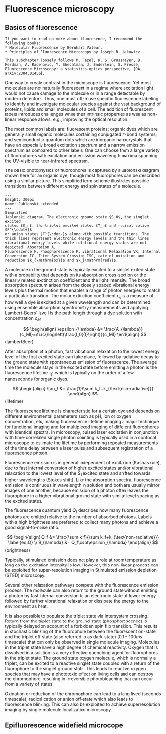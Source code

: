 # Fluorescence microscopy

## Basics of fluorescence

```{note}
If you want to read up more about fluoresence, I recommend the following books:
* Molecular Fluorescence by Bernhard Valeur. 
* Principles of Fluorescence Microscopy by Joseph R. Lakowicz.

This subchapter loosely follows M. Fazel, K. S. Grussmayer, B. Ferdman, A. Radenovic, Y. Shechtman, J. Enderlein, S. Pressé, Fluorescence Microscopy: a statistics-optics perspective, [OA, arXiv:2304.01456].
```

One way to create contrast in the microscope is fluorescence. Yet most molecules are not naturally fluorescent in a regime where excitation light would not cause damage to the molecule or in a range detectable by modern detectors. Thus, one must often use specific fluorescence labeling to identify and investigate molecular species against the vast background of proteins, lipids and small molecules of a cell. The addition of fluorescent labels introduces challenges while their intrinsic properties as well as non-linear response allows, e.g., improving the optical resolution.

The most common labels are: fluorescent proteins; organic dyes which are generally small organic molecules containing conjugated $\pi$-bond systems; and semiconductor quantum dots which are inorganic nanocrystals that have an especially broad excitation spectrum and a narrow emission spectrum as compared to other labels. One can choose from a large variety of fluorophores with excitation and emission wavelength maxima spanning the UV-visible to near-infrared spectrum. 

The basic photophysics of fluorophores is captured by a Jablonski diagram shown here for an organic dye, though most fluorophores can be described using a similar picture. This simplified term scheme illustrates possible transitions between different energy and spin states of a molecule. 

```{figure} Jablonski-extended.png
---
height: 300px
name: Jablonski-extended
---
Simplified
Jablonski diagram. The electronic ground state $S_0$, the singlet excited
states $S_n$, the triplet excited states $T_n$ and radical cation $F^{\cdot+}$
or anion states $F^{\cdot-}$ along with possible transitions. The thick lines represent electronic energy levels and the thin lines vibrational energy levels while rotational energy states are not depicted. Absorption A,
Fluorescence F, Phosphorescence P, Vibrational Relaxation VR, Internal
Conversion IC, Inter System Crossing ISC, rate of oxidation and reduction $k_{\mathrm{ox}}$ and $k_{\mathrm{red}}$.
```

A molecule in the ground state is typically excited to a singlet exited state with a probability that depends on its absorption cross-section or the linearly related exctinction coefficient and the light intensity. The broad absorption spectrum arises from the closely  spaced  vibrational  energy  levels  plus  thermal  motion  that  enables  a  range  of  photon energies to match a particular transition. The molar extinction coefficient $\epsilon_{\lambda}$ is a measure of how well a dye is excited at a given wavelength and can be determined using ensemble absorption spectrometry measurements and applying
Lambert-Beers' law; l is the path length through
a dye solution with concentration $c_M$. 

$$
\begin{align}
    \epsilon_{\lambda} &= \frac{A_{\lambda}}{c_Ml}=\frac{\log\left(\frac{I_0}{I}\right)}{c_Ml} 
\end{align}
$$(lambertBeer)

After absorption of a photon, fast vibrational relaxation to the lowest energy level of the first excited state can take place, followed by radiative decay to the ground state with spontaneous emission of fluorescence. The average time the molecule stays in the excited state before emitting a photon is the fluorescence lifetime $\tau_f$, which is typically on the order of a few nanoseconds for organic dyes.

$$
\begin{align}
    \tau_f &= \frac{1}{\sum k_f+k_{\text{non-radiative}}} 
\end{align}
$$(lifetime)

The fluorescence lifetime is characteristic for a certain dye and depends on different environmental parameters such as pH, ion or oxygen concentration, etc, making fluorescence lifetime imaging a major technique for functional imaging and for multiplexed imaging of different fluorophores with identical spectra. In microscopy, pulsed laser excitation in conjunction with time-correlated single photon counting is typically used in a confocal microscope to estimate the lifetime by performing repeated measurements of the time delay between a laser pulse and subsequent registration of a fluorescence photon.

Fluorescence emission is in general independent of excitation (Kashas rule), due to fast internal conversion of higher excited states and/or vibrational relaxation to the lowest level of the $S_1$ excited state
and shifted towards higher wavelengths (Stokes shift).
Like the absorption spectra, fluorescence emission is continuous in wavelength in solution and both are usually mirror images of one another, because emission of a photon often leaves the fluorophore in a higher vibrational ground state with similar level spacing as the excited states.

The fluorescence quantum yield $Q_f$
describes how many fluorescence photons are emitted relative to the number of
absorbed photons. Labels with a high brightness are preferred to collect many photons and achieve a good signal-to-noise ratio. 

$$
\begin{align}
    Q_f &= \frac{\sum k_f}{\sum k_f+k_{\text{non-radiative}}} \label{eq:Q} \\
    B_{\lambda} &= Q_f\cdot\epsilon_{\lambda} 
\end{align}
$$(brightness)

Typically, stimulated emission does not play a role at room temperature as long as the excitation intensity is low. However, this non-linear process can be exploited for super-resolution imaging in Stimulated emission depletion (STED) microscopy.  

Several other relaxation pathways compete with the fluorescence emission process. The molecule can also return to the ground state without emitting a photon by fast internal conversion to an electronic state of lower energy followed by further vibrational relaxation or dissipate the energy to the environment as heat. 

It is also possible to populate the triplet state via intersystem crossing. Return from the triplet state to the ground state (phosphorescence) is typically delayed on account of a forbidden spin flip transition. This results in stochastic blinking of the fluorophore between the fluorescent on-state and the triplet off-state (also referred to as dark-state) ($0.1-100 ms$ timescale) that can only be
observed in single molecule imaging. Molecules in the triplet state have a high degree of chemical reactivity. Oxygen that is dissolved in a solution is a very effective quenching agent for fluorophores in the triplet state. The ground state oxygen molecule, which is normally a triplet, can be excited to a reactive singlet state coupled with a return of the fluorophore to the singlet ground state. This leads to reactive oxygen species that may have a phototoxic effect on living cells and can destroy the chromophore, resulting in irreversible photobleaching that can occur from a variety of states.

Oxidation or reduction of the chromophore can lead to a long lived (seconds timescale), radical cation or anion off-state which also leads to fluorescence blinking. This can also be exploited to achieve superresolution imaging by single-molecule localization microscopy. 

## Epifluorescence widefield microcope


